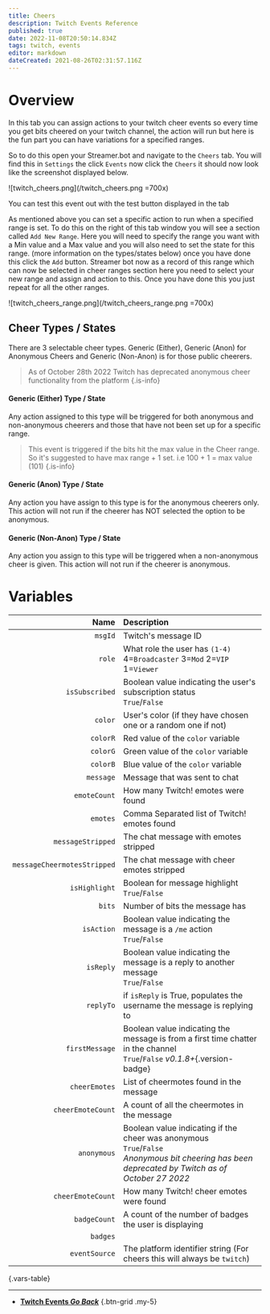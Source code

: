 ```yaml
---
title: Cheers
description: Twitch Events Reference
published: true
date: 2022-11-08T20:50:14.834Z
tags: twitch, events
editor: markdown
dateCreated: 2021-08-26T02:31:57.116Z
---
```


# Overview
In this tab you can assign actions to your twitch cheer events so every time you get bits cheered on your twitch channel, the action will run but here is the fun part you can have variations for a specified ranges. 

So to do this open your Streamer.bot and navigate to the `Cheers` tab. You will find this in `Settings` the click `Events` now click the `Cheers` it should now look like the screenshot displayed below. 

![twitch_cheers.png](/twitch_cheers.png =700x)

You can test this event out with the test button displayed in the tab 

As mentioned above you can set a specific action to run when a specified range is set. To do this on the right of this tab window you will see a section called `Add New Range`. Here you will need to specify the range you want with a Min value and a Max value and you will also need to set the state for this range. (more information on the types/states below) once you have done this click the `Add` button. Streamer bot now as a record of this range which can now be selected in cheer ranges section here you need to select your new range and assign and action to this. Once you have done this you just repeat for all the other ranges. 

![twitch_cheers_range.png](/twitch_cheers_range.png =700x)

## Cheer Types / States
There are 3 selectable cheer types. Generic (Either), Generic (Anon) for Anonymous Cheers and Generic (Non-Anon) is for those public cheerers.

> As of October 28th 2022 Twitch has deprecated anonymous cheer functionality from the platform
{.is-info}


#### Generic (Either) Type / State 
Any action assigned to this type will be triggered for both anonymous and non-anonymous cheerers and those that have not been set up for a specific range. 

> This event is triggered if the bits hit the max value in the Cheer range. So it's suggested to have max range + 1 set. i.e 100 + 1 = max value (101) 
{.is-info}


#### Generic (Anon) Type / State 
Any action you have assign to this type is for the anonymous cheerers only. This action will not run if the cheerer has NOT selected the option to be anonymous.

#### Generic (Non-Anon) Type / State
Any action you assign to this type will be triggered when a non-anonymous cheer is given. This action will not run if the cheerer is anonymous.


# Variables
Name | Description
----:|:------------
`msgId` | Twitch's message ID 
`role` | What role the user has `(1-4)` <br> 4=`Broadcaster` 3=`Mod` 2=`VIP` 1=`Viewer`
`isSubscribed` | Boolean value indicating the user's subscription status <br>  `True`/`False`
`color` | User's color (if they have chosen one or a random one if not)
`colorR` | Red value of the `color` variable
`colorG` | Green value of the `color` variable
`colorB` | Blue value of the `color` variable
`message` | Message that was sent to chat
`emoteCount` | How many Twitch! emotes were found
`emotes` | Comma Separated list of Twitch! emotes found
`messageStripped` | The chat message with emotes stripped
`messageCheermotesStripped` | The chat message with cheer emotes stripped
`isHighlight` | Boolean for message highlight <br> `True`/`False`
`bits` | Number of bits the message has
`isAction` | Boolean value indicating the message is a `/me` action <br> `True`/`False`
`isReply`| Boolean value indicating the message is a reply to another message <br> `True`/`False` 
`replyTo`| if `isReply` is True, populates the username the message is replying to
`firstMessage` | Boolean value indicating the message is from a first time chatter in the channel <br> `True`/`False` *v0.1.8+*{.version-badge}
`cheerEmotes` | List of cheermotes found in the message
`cheerEmoteCount` | A count of all the cheermotes in the message
`anonymous` | Boolean value indicating if the cheer was anonymous <br> `True`/`False` <br> <i>Anonymous bit cheering has been deprecated by Twitch as of October 27 2022 </i>
`cheerEmoteCount` | How many Twitch! cheer emotes were found
`badgeCount` | A count of the number of badges the user is displaying
`badges` | 
`eventSource` | The platform identifier string (For cheers this will always be `twitch`)

{.vars-table}

---

- [<i class="mdi mdi-chevron-left"></i>**Twitch Events *Go Back***](/en/Platforms/Twitch/Events)
{.btn-grid .my-5}